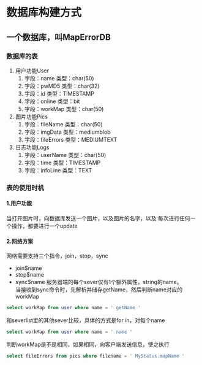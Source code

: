 # 数据库构建方式
## 一个数据库，叫MapErrorDB
### 数据库的表
1. 用户功能User
   1. 字段：name 类型：char(50)
   2. 字段：pwMD5 类型：char(32)
   3. 字段：id 类型：TIMESTAMP
   4. 字段：online 类型：bit
   5. 字段：workMap 类型：char(50)
2. 图片功能Pics
   1. 字段：fileName 类型：char(50)
   2. 字段：imgData 类型：mediumblob
   3. 字段：fileErrors 类型：MEDIUMTEXT
3. 日志功能Logs
   1. 字段：userName 类型：char(50)
   2. 字段：time 类型：TIMESTAMP
   3. 字段：infoLine 类型：TEXT
### 表的使用时机
#### 1.用户功能
当打开图片时，向数据库发送一个图片，以及图片的名字，以及
每次进行任何一个操作，都要进行一个update
#### 2.网络方案
网络需要支持三个指令，join，stop，sync
+ join$name
+ stop$name
+ sync$name
服务器端的每个sever仅有1个额外属性，string的name。  
当接收到sync命令时，先解析并储存getName，然后判断name对应的workMap  
``` sql
select workMap from user where name = ' getName '
```
和severlist里的其他sever比较，具体的方式是for in，对每个name
``` sql
select workMap from user where name = ' name '
```
判断workMap是不是相同，如果相同，向客户端发送信息，使之执行
``` sql
select fileErrors from pics where filename = ' MyStatus.mapName '
```
